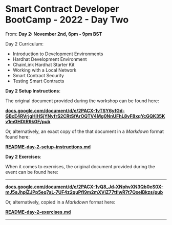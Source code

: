 # Smart Contract Developer BootCamp - 2022 - Day Two

From: **Day 2: November 2nd, 6pm - 9pm BST**

Day 2 Curriculum:

* Introduction to Development Environments
* Hardhat Development Environment
* ChainLink Hardhat Starter Kit
* Working with a Local Network
* Smart Contract Security
* Testing Smart Contracts

**Day 2 Setup Instructions**:

The original document provided during the workshop can be found here:

**[docs.google.com/document/d/e/2PACX-1vTSY6yfGd-GBcE4RVrjgHlHSjYNyfrS2CRtSfArOQTV4Mg0NnUFhL8yF8xqYcGQK35Kv1mGHDtR9kGF/pub](https://docs.google.com/document/d/e/2PACX-1vTSY6yfGd-GBcE4RVrjgHlHSjYNyfrS2CRtSfArOQTV4Mg0NnUFhL8yF8xqYcGQK35Kv1mGHDtR9kGF/pub)**

Or, alternatively, an exact copy of the that document in a _Markdown_ format found here:

**[README-day-2-setup-instructions.md](README-day-2-setup-instructions.md)**

**Day 2 Exercises**:

When it comes to exercises, the original document provided during the event can be found here:

****

**[docs.google.com/document/d/e/2PACX-1vQ8_Jd-XNphvXN3Qb0eS0X-mJ5sJhpiZJPp5eq7aL-7UF4z2quPfl9m2mXVjZ77tflwR7t7QxelBkzs/pub](https://docs.google.com/document/d/e/2PACX-1vQ8_Jd-XNphvXN3Qb0eS0X-mJ5sJhpiZJPp5eq7aL-7UF4z2quPfl9m2mXVjZ77tflwR7t7QxelBkzs/pub)**

Or, alternatively, copied in a _Markdown_ format here:

**[README-day-2-exercises.md](README-day-2-exercises.md)**

---
